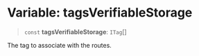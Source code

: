 # Variable: tagsVerifiableStorage

> `const` **tagsVerifiableStorage**: `ITag`[]

The tag to associate with the routes.
